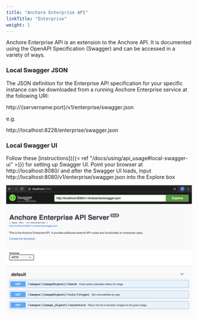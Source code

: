```yaml
---
title: "Anchore Enterprise API"
linkTitle: "Enterprise"
weight: 1
---
```


Anchore Enterprise API is an extension to the Anchore API. It is documented using the OpenAPI Specification (Swagger) and can be accessed in a variety of ways.    

### Local Swagger JSON

The JSON definition for the Enterprise API specification for your specific instance can be downloaded from a running Anchore Enterprise service at the following URI:

http://{servername:port}/v1/enterprise/swagger.json

e.g.

http://localhost:8228/enterprise/swagger.json

### Local Swagger UI

Follow these [instructions]({{< ref "/docs/using/api_usage#local-swagger-ui" >}}) for setting up Swagger UI. Point your browser at http://localhost:8080/ and after the Swagger UI loads, input http://localhost:8080/v1/enterprise/swagger.json into the Explore box

![SwaggerUI](SwaggerUIEnterpriseAPI.png)   




